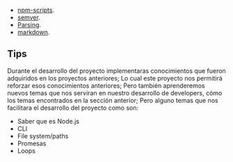 
- [npm-scripts](https://docs.npmjs.com/misc/scripts).
- [semver](https://semver.org/).
- [Parsing](https://en.wikipedia.org/wiki/Parsing).
- [markdown](https://daringfireball.net/projects/markdown/syntax).

## Tips

Durante el desarrollo del proyecto implementaras conocimientos que fueron adquiridos en los proyectos anteriores; Lo cual este proyecto nos permitirá 
reforzar esos conocimientos anteriores;  Pero también aprenderemos  nuevos temas que nos serviran en nuestro desarrollo de developers, cómo los temas 
encontrados en la sección anterior; Pero alguno temas que nos facilitara el desarrollo del proyecto como son:

- Saber que es Node.js
- CLI
- File system/paths
- Promesas
- Loops

